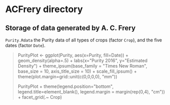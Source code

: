 # ACFrery directory
## Storage of data generated by A. C. Frery

`Purity.Rdata` the Purity data of all types of crops (factor `Crop`), and the five dates (factor `Date`).

> PurityPlot <- ggplot(Purity, aes(x=Purity, fill=Date)) +
>   geom\_density(alpha=.5) +
>   labs(x="Purity 2016", y="Estimated Density") +
>   theme\_ipsum(base_family = "Times New Roman", 
>               base\_size = 10, axis\_title\_size = 10) +
>   scale\_fill\_ipsum() +
>   theme(plot.margin=grid::unit(c(0,0,0,0), "mm"))
>   
> PurityPlot + 
>   theme(legend.position="bottom",
>         legend.title=element\_blank(),
>         legend.margin = margin(rep(0,4), "cm")) + 
>   facet_grid(.~ Crop)